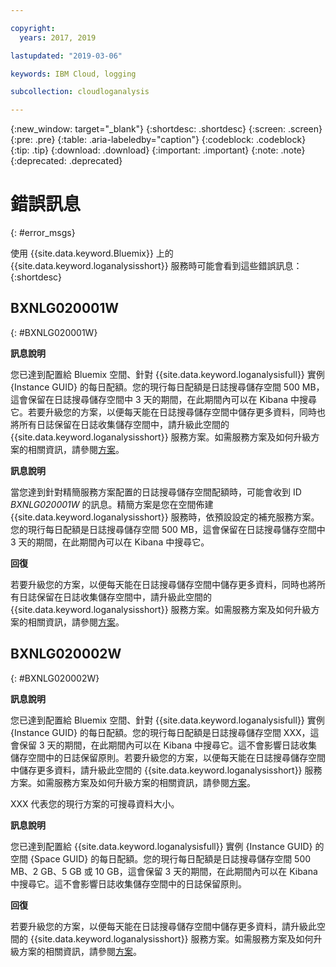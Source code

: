 ```yaml
---

copyright:
  years: 2017, 2019

lastupdated: "2019-03-06"

keywords: IBM Cloud, logging

subcollection: cloudloganalysis

---
```


{:new_window: target="_blank"}
{:shortdesc: .shortdesc}
{:screen: .screen}
{:pre: .pre}
{:table: .aria-labeledby="caption"}
{:codeblock: .codeblock}
{:tip: .tip}
{:download: .download}
{:important: .important}
{:note: .note}
{:deprecated: .deprecated}


# 錯誤訊息
{: #error_msgs}

使用 {{site.data.keyword.Bluemix}} 上的 {{site.data.keyword.loganalysisshort}} 服務時可能會看到這些錯誤訊息：
{:shortdesc}

## BXNLG020001W
{: #BXNLG020001W}

**訊息說明**

您已達到配置給 Bluemix 空間、針對 {{site.data.keyword.loganalysisfull}} 實例 {Instance GUID} 的每日配額。您的現行每日配額是日誌搜尋儲存空間 500 MB，這會保留在日誌搜尋儲存空間中 3 天的期間，在此期間內可以在 Kibana 中搜尋它。若要升級您的方案，以便每天能在日誌搜尋儲存空間中儲存更多資料，同時也將所有日誌保留在日誌收集儲存空間中，請升級此空間的 {{site.data.keyword.loganalysisshort}} 服務方案。如需服務方案及如何升級方案的相關資訊，請參閱[方案](/docs/services/CloudLogAnalysis?topic=cloudloganalysis-log_analysis_ov#plans)。


**訊息說明** 

當您達到針對精簡服務方案配置的日誌搜尋儲存空間配額時，可能會收到 ID *BXNLG020001W* 的訊息。精簡方案是您在空間佈建 {{site.data.keyword.loganalysisshort}} 服務時，依預設設定的補充服務方案。您的現行每日配額是日誌搜尋儲存空間 500 MB，這會保留在日誌搜尋儲存空間中 3 天的期間，在此期間內可以在 Kibana 中搜尋它。

**回復**

若要升級您的方案，以便每天能在日誌搜尋儲存空間中儲存更多資料，同時也將所有日誌保留在日誌收集儲存空間中，請升級此空間的 {{site.data.keyword.loganalysisshort}} 服務方案。如需服務方案及如何升級方案的相關資訊，請參閱[方案](/docs/services/CloudLogAnalysis?topic=cloudloganalysis-log_analysis_ov#plans)。


## BXNLG020002W 
{: #BXNLG020002W}


**訊息說明**

您已達到配置給 Bluemix 空間、針對 {{site.data.keyword.loganalysisfull}} 實例 {Instance GUID} 的每日配額。您的現行每日配額是日誌搜尋儲存空間 XXX，這會保留 3 天的期間，在此期間內可以在 Kibana 中搜尋它。這不會影響日誌收集儲存空間中的日誌保留原則。若要升級您的方案，以便每天能在日誌搜尋儲存空間中儲存更多資料，請升級此空間的 {{site.data.keyword.loganalysisshort}} 服務方案。如需服務方案及如何升級方案的相關資訊，請參閱[方案](/docs/services/CloudLogAnalysis?topic=cloudloganalysis-log_analysis_ov#plans)。

XXX 代表您的現行方案的可搜尋資料大小。

**訊息說明** 

您已達到配置給 {{site.data.keyword.loganalysisfull}} 實例 {Instance GUID} 的空間 {Space GUID} 的每日配額。您的現行每日配額是日誌搜尋儲存空間 500 MB、2 GB、5 GB 或 10 GB，這會保留 3 天的期間，在此期間內可以在 Kibana 中搜尋它。這不會影響日誌收集儲存空間中的日誌保留原則。

**回復**

若要升級您的方案，以便每天能在日誌搜尋儲存空間中儲存更多資料，請升級此空間的 {{site.data.keyword.loganalysisshort}} 服務方案。如需服務方案及如何升級方案的相關資訊，請參閱[方案](/docs/services/CloudLogAnalysis?topic=cloudloganalysis-log_analysis_ov#plans)。




